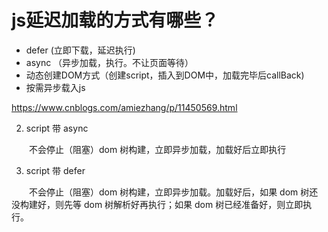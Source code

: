 # js延迟加载的方式有哪些？

- defer (立即下载，延迟执行)
- async （异步加载，执行。不让页面等待）
- 动态创建DOM方式（创建script，插入到DOM中，加载完毕后callBack)
- 按需异步载入js

https://www.cnblogs.com/amiezhang/p/11450569.html


2. script 带 async

　　不会停止（阻塞）dom 树构建，立即异步加载，加载好后立即执行


3. script 带 defer

　　不会停止（阻塞）dom 树构建，立即异步加载。加载好后，如果 dom 树还没构建好，则先等 dom 树解析好再执行；如果 dom 树已经准备好，则立即执行。